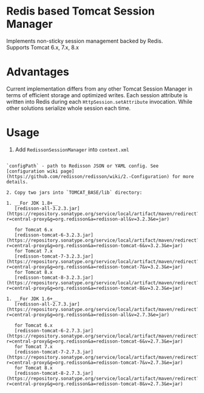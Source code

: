 Redis based Tomcat Session Manager
===

Implements non-sticky session management backed by Redis.  
Supports Tomcat 6.x, 7.x, 8.x

Advantages
===

Current implementation differs from any other Tomcat Session Manager in terms of efficient storage and optimized writes. Each session attribute is written into Redis during each `HttpSession.setAttribute` invocation. While other solutions serialize whole session each time.

Usage
===
1. Add `RedissonSessionManager` into `context.xml`
   ```xml
<Manager className="org.redisson.tomcat.RedissonSessionManager"
	         configPath="${catalina.base}/redisson.conf" />
   ```
   `configPath` - path to Redisson JSON or YAML config. See [configuration wiki page](https://github.com/redisson/redisson/wiki/2.-Configuration) for more details.

2. Copy two jars into `TOMCAT_BASE/lib` directory:
  
  1. __For JDK 1.8+__  
      [redisson-all-3.2.3.jar](https://repository.sonatype.org/service/local/artifact/maven/redirect?r=central-proxy&g=org.redisson&a=redisson-all&v=3.2.3&e=jar)
  
      for Tomcat 6.x  
      [redisson-tomcat-6-3.2.3.jar](https://repository.sonatype.org/service/local/artifact/maven/redirect?r=central-proxy&g=org.redisson&a=redisson-tomcat-6&v=3.2.3&e=jar)  
      for Tomcat 7.x  
      [redisson-tomcat-7-3.2.3.jar](https://repository.sonatype.org/service/local/artifact/maven/redirect?r=central-proxy&g=org.redisson&a=redisson-tomcat-7&v=3.2.3&e=jar)  
      for Tomcat 8.x  
      [redisson-tomcat-8-3.2.3.jar](https://repository.sonatype.org/service/local/artifact/maven/redirect?r=central-proxy&g=org.redisson&a=redisson-tomcat-8&v=3.2.3&e=jar)
  
  1. __For JDK 1.6+__  
      [redisson-all-2.7.3.jar](https://repository.sonatype.org/service/local/artifact/maven/redirect?r=central-proxy&g=org.redisson&a=redisson-all&v=2.7.3&e=jar)
  
      for Tomcat 6.x  
      [redisson-tomcat-6-2.7.3.jar](https://repository.sonatype.org/service/local/artifact/maven/redirect?r=central-proxy&g=org.redisson&a=redisson-tomcat-6&v=2.7.3&e=jar)  
      for Tomcat 7.x  
      [redisson-tomcat-7-2.7.3.jar](https://repository.sonatype.org/service/local/artifact/maven/redirect?r=central-proxy&g=org.redisson&a=redisson-tomcat-7&v=2.7.3&e=jar)  
      for Tomcat 8.x  
      [redisson-tomcat-8-2.7.3.jar](https://repository.sonatype.org/service/local/artifact/maven/redirect?r=central-proxy&g=org.redisson&a=redisson-tomcat-8&v=2.7.3&e=jar)

